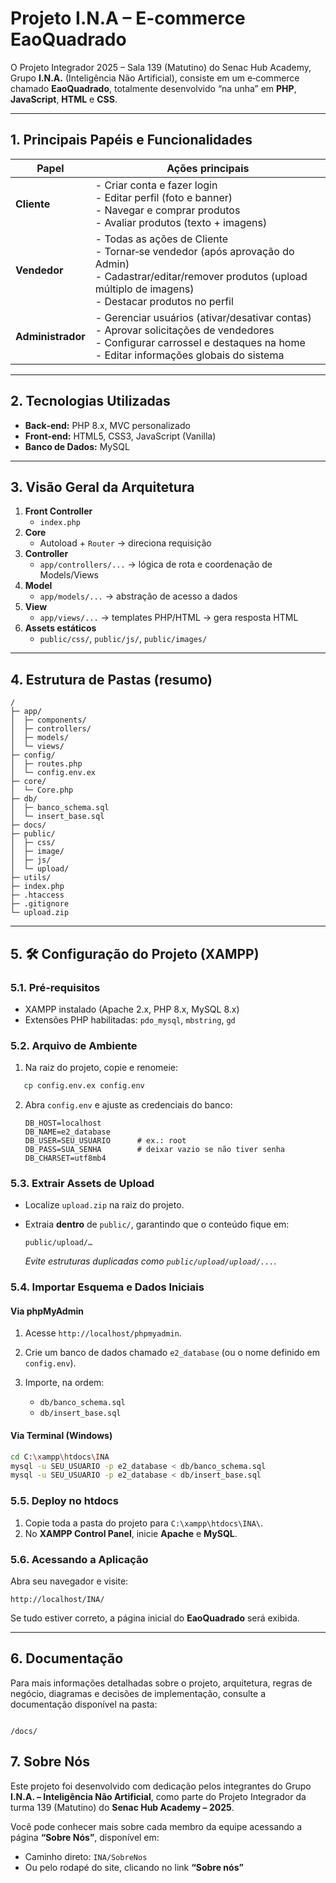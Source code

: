 # Projeto I.N.A – E-commerce EaoQuadrado


O Projeto Integrador 2025 – Sala 139 (Matutino) do Senac Hub Academy, Grupo **I.N.A.** (Inteligência Não Artificial), consiste em um e‑commerce chamado **EaoQuadrado**, totalmente desenvolvido “na unha” em **PHP**, **JavaScript**, **HTML** e **CSS**.

---

## 1. Principais Papéis e Funcionalidades

| Papel            | Ações principais                                                                                           |
| ---------------- | ---------------------------------------------------------------------------------------------------------- |
| **Cliente**      | - Criar conta e fazer login<br>- Editar perfil (foto e banner)<br>- Navegar e comprar produtos<br>- Avaliar produtos (texto + imagens) |
| **Vendedor**     | - Todas as ações de Cliente<br>- Tornar‑se vendedor (após aprovação do Admin)<br>- Cadastrar/editar/remover produtos (upload múltiplo de imagens)<br>- Destacar produtos no perfil |
| **Administrador**| - Gerenciar usuários (ativar/desativar contas)<br>- Aprovar solicitações de vendedores<br>- Configurar carrossel e destaques na home<br>- Editar informações globais do sistema |

---

## 2. Tecnologias Utilizadas

- **Back‑end:** PHP 8.x, MVC personalizado  
- **Front‑end:** HTML5, CSS3, JavaScript (Vanilla)  
- **Banco de Dados:** MySQL 

---

## 3. Visão Geral da Arquitetura

1. **Front Controller**  
   - `index.php`  
2. **Core**  
   - Autoload + `Router` → direciona requisição  
3. **Controller**  
   - `app/controllers/...` → lógica de rota e coordenação de Models/Views  
4. **Model**  
   - `app/models/...` → abstração de acesso a dados  
5. **View**  
   - `app/views/...` → templates PHP/HTML → gera resposta HTML  
6. **Assets estáticos**  
   - `public/css/`, `public/js/`, `public/images/`  

---

## 4. Estrutura de Pastas (resumo)

```text
/  
├─ app/  
│  ├─ components/  
│  ├─ controllers/  
│  ├─ models/  
│  └─ views/  
├─ config/  
│  ├─ routes.php  
│  └─ config.env.ex  
├─ core/  
│  └─ Core.php  
├─ db/  
│  ├─ banco_schema.sql  
│  └─ insert_base.sql  
├─ docs/  
├─ public/  
│  ├─ css/  
│  ├─ image/  
│  ├─ js/  
│  └─ upload/  
├─ utils/  
├─ index.php  
├─ .htaccess  
├─ .gitignore  
└─ upload.zip

```

---

## 5. 🛠️ Configuração do Projeto (XAMPP)

### 5.1. Pré‑requisitos

- XAMPP instalado (Apache 2.x, PHP 8.x, MySQL 8.x)  
- Extensões PHP habilitadas: `pdo_mysql`, `mbstring`, `gd`  

### 5.2. Arquivo de Ambiente

1. Na raiz do projeto, copie e renomeie:  
```bash
   cp config.env.ex config.env
 ```

2. Abra `config.env` e ajuste as credenciais do banco:

   ```dotenv
   DB_HOST=localhost
   DB_NAME=e2_database
   DB_USER=SEU_USUARIO      # ex.: root
   DB_PASS=SUA_SENHA        # deixar vazio se não tiver senha
   DB_CHARSET=utf8mb4
   ```

### 5.3. Extrair Assets de Upload

* Localize `upload.zip` na raiz do projeto.
* Extraia **dentro** de `public/`, garantindo que o conteúdo fique em:

  ```
  public/upload/…
  ```

  *Evite estruturas duplicadas como `public/upload/upload/...`.*

### 5.4. Importar Esquema e Dados Iniciais

#### Via phpMyAdmin

1. Acesse `http://localhost/phpmyadmin`.
2. Crie um banco de dados chamado `e2_database` (ou o nome definido em `config.env`).
3. Importe, na ordem:

   * `db/banco_schema.sql`
   * `db/insert_base.sql`

#### Via Terminal (Windows)

```bash
cd C:\xampp\htdocs\INA
mysql -u SEU_USUARIO -p e2_database < db/banco_schema.sql
mysql -u SEU_USUARIO -p e2_database < db/insert_base.sql
```

### 5.5. Deploy no htdocs

1. Copie toda a pasta do projeto para `C:\xampp\htdocs\INA\`.
2. No **XAMPP Control Panel**, inicie **Apache** e **MySQL**.

### 5.6. Acessando a Aplicação

Abra seu navegador e visite:

```
http://localhost/INA/
```

Se tudo estiver correto, a página inicial do **EaoQuadrado** será exibida.

---

## 6. Documentação

Para mais informações detalhadas sobre o projeto, arquitetura, regras de negócio, diagramas e decisões de implementação, consulte a documentação disponível na pasta:

```

/docs/

```

## 7. Sobre Nós

Este projeto foi desenvolvido com dedicação pelos integrantes do Grupo **I.N.A. – Inteligência Não Artificial**, como parte do Projeto Integrador da turma 139 (Matutino) do **Senac Hub Academy – 2025**.

Você pode conhecer mais sobre cada membro da equipe acessando a página **“Sobre Nós”**, disponível em:

- Caminho direto: `INA/SobreNos`
- Ou pelo rodapé do site, clicando no link **“Sobre nós”**
